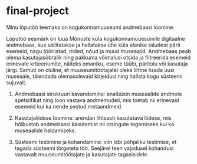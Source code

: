 # final-project


Minu lõputöö teemaks on kogukonnamuuseumi andmebaasi loomine.

Lõputöö eesmärk on luua Mõnuste küla kogukonnamuuesumile digitaalne andmebaas, kus säilitatakse ja hallatakse ühe küla elanike taludest pärit esemeid, nagu tööriistad, riided, nõud ja muud museaalid. Andmebaas peab olema kasutajasõbralik ning pakkuma võimalusi otsida ja filtreerida esemeid erinevate kriteeriumite, näiteks omaniku, eseme tüübi, päritolu või kasutaja järgi. Samuti on oluline, et muuseumitöötajatel oleks lihtne lisada uusi museaale, täiendada olemasolevaid kirjeldusi ning hallata kogu süsteemi sujuvalt.

1. Andmebaasi struktuuri kavandamine: analüüsin museaalide andmete spetsiifikat ning loon vastava andmemudeli, mis toetab nii erinevaid esemeid kui ka nende seotud metaandmeid.

2. Kasutajaliidese loomine: arendan lihtsasti kasutatava liidese, mis hõlbustab andmebaasi kasutamist nii otsingute tegemiseks kui ka museaalide haldamiseks.

3. Süsteemi testimine ja kohandamine: viin läbi põhjaliku testimise, et tagada süsteemi tõrgeteta töö. Seejärel teen vajadusel kohandusi vastavalt muuseumitöötajate ja kasutajate tagasisidele.
